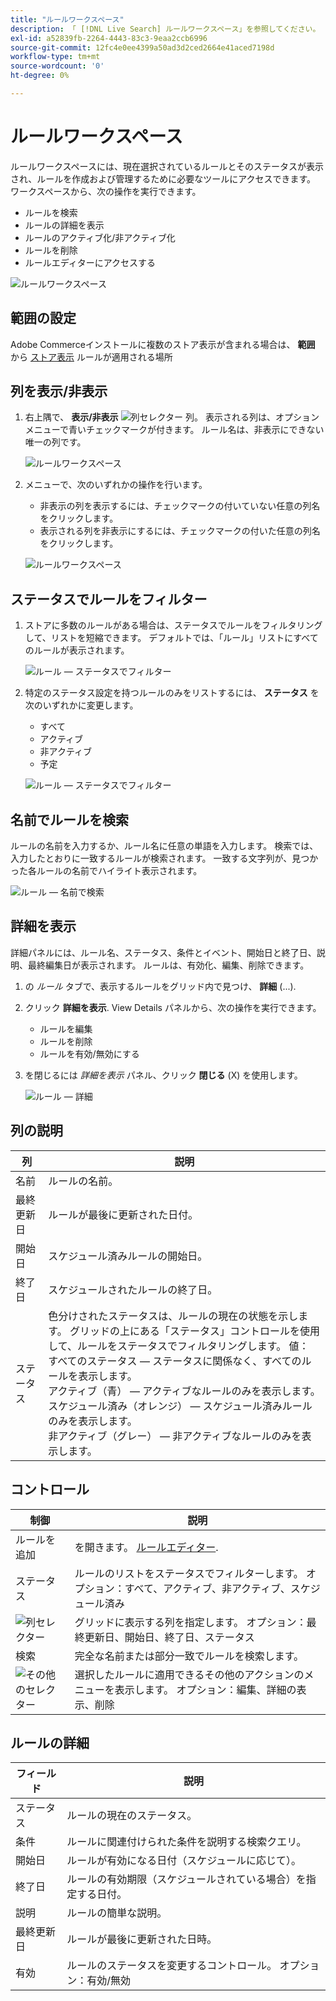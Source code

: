 ```yaml
---
title: "ルールワークスペース"
description: 「 [!DNL Live Search] ルールワークスペース」を参照してください。
exl-id: a52839fb-2264-4443-83c3-9eaa2ccb6996
source-git-commit: 12fc4e0ee4399a50ad3d2ced2664e41aced7198d
workflow-type: tm+mt
source-wordcount: '0'
ht-degree: 0%

---
```


# ルールワークスペース

ルールワークスペースには、現在選択されているルールとそのステータスが表示され、ルールを作成および管理するために必要なツールにアクセスできます。 ワークスペースから、次の操作を実行できます。

* ルールを検索
* ルールの詳細を表示
* ルールのアクティブ化/非アクティブ化
* ルールを削除
* ルールエディターにアクセスする

![ルールワークスペース](assets/rules-workspace.png)

## 範囲の設定

Adobe Commerceインストールに複数のストア表示が含まれる場合は、 **範囲** から [ストア表示](https://docs.magento.com/user-guide/configuration/scope.html) ルールが適用される場所

## 列を表示/非表示

1. 右上隅で、 **表示/非表示** ![列セレクター](assets/btn-show-hide-columns.png) 列。
表示される列は、オプションメニューで青いチェックマークが付きます。 ルール名は、非表示にできない唯一の列です。

   ![ルールワークスペース](assets/rules-workspace-show-hide-columns.png)

1. メニューで、次のいずれかの操作を行います。

   * 非表示の列を表示するには、チェックマークの付いていない任意の列名をクリックします。
   * 表示される列を非表示にするには、チェックマークの付いた任意の列名をクリックします。

   ![ルールワークスペース](assets/rules-workspace-all-columns.png)

## ステータスでルールをフィルター

1. ストアに多数のルールがある場合は、ステータスでルールをフィルタリングして、リストを短縮できます。 デフォルトでは、「ルール」リストにすべてのルールが表示されます。

   ![ルール — ステータスでフィルター](assets/rules-workspace-filter-status.png)

1. 特定のステータス設定を持つルールのみをリストするには、 **ステータス** を次のいずれかに変更します。

   * すべて
   * アクティブ
   * 非アクティブ
   * 予定

   ![ルール — ステータスでフィルター](assets/rules-workspace-filter-status-active.png)

## 名前でルールを検索

ルールの名前を入力するか、ルール名に任意の単語を入力します。
検索では、入力したとおりに一致するルールが検索されます。 一致する文字列が、見つかった各ルールの名前でハイライト表示されます。

![ルール — 名前で検索](assets/rules-workspace-search-name.png)

## 詳細を表示

詳細パネルには、ルール名、ステータス、条件とイベント、開始日と終了日、説明、最終編集日が表示されます。 ルールは、有効化、編集、削除できます。

1. の *ルール* タブで、表示するルールをグリッド内で見つけ、 **詳細** (...).
1. クリック **詳細を表示**.
View Details パネルから、次の操作を実行できます。

   * ルールを編集
   * ルールを削除
   * ルールを有効/無効にする

1. を閉じるには *詳細を表示* パネル、クリック **閉じる** (X) を使用します。

   ![ルール — 詳細](assets/rules-workspace-details.png)

## 列の説明

| 列 | 説明 |
|--- |--- |
| 名前 | ルールの名前。 |
| 最終更新日 | ルールが最後に更新された日付。 |
| 開始日 | スケジュール済みルールの開始日。 |
| 終了日 | スケジュールされたルールの終了日。 |
| ステータス | 色分けされたステータスは、ルールの現在の状態を示します。 グリッドの上にある「ステータス」コントロールを使用して、ルールをステータスでフィルタリングします。 値：<br />すべてのステータス — ステータスに関係なく、すべてのルールを表示します。<br />アクティブ（青） — アクティブなルールのみを表示します。<br />スケジュール済み（オレンジ） — スケジュール済みルールのみを表示します。<br />非アクティブ（グレー） — 非アクティブなルールのみを表示します。 |

## コントロール

| 制御 | 説明 |
|--- |--- |
| ルールを追加 | を開きます。 [ルールエディター](rules-add.md). |
| ステータス | ルールのリストをステータスでフィルターします。 オプション：すべて、アクティブ、非アクティブ、スケジュール済み |
| ![列セレクター](assets/btn-show-hide-columns.png) | グリッドに表示する列を指定します。 オプション：最終更新日、開始日、終了日、ステータス |
| 検索 | 完全な名前または部分一致でルールを検索します。 |
| ![その他のセレクター](assets/btn-more.png) | 選択したルールに適用できるその他のアクションのメニューを表示します。 オプション：編集、詳細の表示、削除 |

## ルールの詳細

| フィールド | 説明 |
|--- |--- |
| ステータス | ルールの現在のステータス。 |
| 条件 | ルールに関連付けられた条件を説明する検索クエリ。 |
| 開始日 | ルールが有効になる日付（スケジュールに応じて）。 |
| 終了日 | ルールの有効期限（スケジュールされている場合）を指定する日付。 |
| 説明 | ルールの簡単な説明。 |
| 最終更新日 | ルールが最後に更新された日時。 |
| 有効 | ルールのステータスを変更するコントロール。 オプション：有効/無効 |
